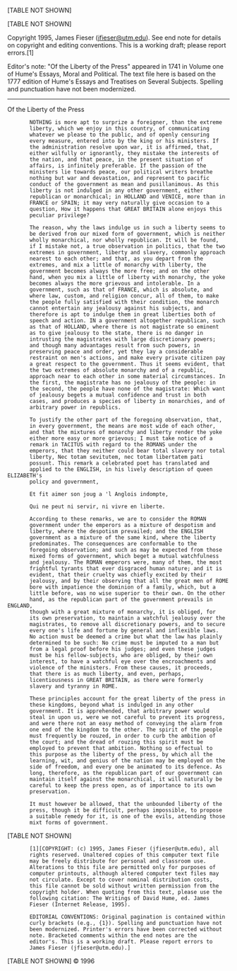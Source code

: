 <body><p>[TABLE NOT SHOWN]

   [TABLE NOT SHOWN]

   Copyright 1995, James Fieser (jfieser@utm.edu). See end note for
   details on copyright and editing conventions. This is a working draft;
   please report errors.[1]

   Editor's note: "Of the Liberty of the Press" appeared in 1741 in
   Volume one of Hume's Essays, Moral and Political. The text file here
   is based on the 1777 edition of Hume's Essays and Treatises on Several
   Subjects. Spelling and punctuation have not been modernized.

   ---------------------------------------------------------------------

   Of the Liberty of the Press

           NOTHING is more apt to surprize a foreigner, than the extreme
           liberty, which we enjoy in this country, of communicating
           whatever we please to the public, and of openly censuring
           every measure, entered into by the king or his ministers. If
           the administration resolve upon war, it is affirmed, that,
           either wilfully or ignorantly, they mistake the interests of
           the nation, and that peace, in the present situation of
           affairs, is infinitely preferable. If the passion of the
           ministers lie towards peace, our political writers breathe
           nothing but war and devastation, and represent to pacific
           conduct of the government as mean and pusillanimous. As this
           liberty is not indulged in any other government, either
           republican or monarchical; in HOLLAND and VENICE, more than in
           FRANCE or SPAIN; it may very naturally give occasion to a
           question, How it happens that GREAT BRITAIN alone enjoys this
           peculiar privilege?

           The reason, why the laws indulge us in such a liberty seems to
           be derived from our mixed form of government, which is neither
           wholly monarchical, nor wholly republican. It will be found,
           if I mistake not, a true observation in politics, that the two
           extremes in government, liberty and slavery, commonly approach
           nearest to each other; and that, as you depart from the
           extremes, and mix a little of monarchy with liberty, the
           government becomes always the more free; and on the other
           hand, when you mix a little of liberty with monarchy, the yoke
           becomes always the more grievous and intolerable. In a
           government, such as that of FRANCE, which is absolute, and
           where law, custom, and religion concur, all of them, to make
           the people fully satisfied with their condition, the monarch
           cannot entertain any jealousy against his subjects, and
           therefore is apt to indulge them in great liberties both of
           speech and action. IN a government altogether republican, such
           as that of HOLLAND, where there is not magistrate so eminent
           as to give jealousy to the state, there is no danger in
           intrusting the magistrates with large discretionary powers;
           and though many advantages result from such powers, in
           preserving peace and order, yet they lay a considerable
           restraint on men's actions, and make every private citizen pay
           a great respect to the government. Thus it seems evident, that
           the two extremes of absolute monarchy and of a republic,
           approach near to each other in some material circumstances. In
           the first, the magistrate has no jealousy of the people: in
           the second, the people have none of the magistrate: Which want
           of jealousy begets a mutual confidence and trust in both
           cases, and produces a species of liberty in monarchies, and of
           arbitrary power in republics.

           To justify the other part of the foregoing observation, that,
           in every government, the means are most wide of each other,
           and that the mixtures of monarchy and liberty render the yoke
           either more easy or more grievous; I must take notice of a
           remark in TACITUS with regard to the ROMANS under the
           emperors, that they neither could bear total slavery nor total
           liberty, Nec totam sevitutem, nec totam libertatem pati
           possunt. This remark a celebrated poet has translated and
           applied to the ENGLISH, in his lively description of queen ELIZABETH's
           policy and government,

           Et fit aimer son joug a 'l Anglois indompte,

           Qui ne peut ni servir, ni vivre en liberte.

           According to these remarks, we are to consider the ROMAN
           government under the emperors as a mixture of despotism and
           liberty, where the despotism prevailed; and the ENGLISH
           government as a mixture of the same kind, where the liberty
           predominates. The consequences are conformable to the
           foregoing observation; and such as may be expected from those
           mixed forms of government, which beget a mutual watchfulness
           and jealousy. The ROMAN emperors were, many of them, the most
           frightful tyrants that ever disgraced human nature; and it is
           evident, that their cruelty was chiefly excited by their
           jealousy, and by their observing that all the great men of ROME
           bore with impatience the dominion of a family, which, but a
           little before, was no wise superior to their own. On the other
           hand, as the republican part of the government prevails in ENGLAND,
           though with a great mixture of monarchy, it is obliged, for
           its own preservation, to maintain a watchful jealousy over the
           magistrates, to remove all discretionary powers, and to secure
           every one's life and fortune by general and inflexible laws.
           No action must be deemed a crime but what the law has plainly
           determined to be such: No crime must be imputed to a man but
           from a legal proof before his judges; and even these judges
           must be his fellow-subjects, who are obliged, by their own
           interest, to have a watchful eye over the encroachments and
           violence of the ministers. From these causes, it proceeds,
           that there is as much liberty, and even, perhaps,
           licentiousness in GREAT BRITAIN, as there were formerly
           slavery and tyranny in ROME.

           These principles account for the great liberty of the press in
           these kingdoms, beyond what is indulged in any other
           government. It is apprehended, that arbitrary power would
           steal in upon us, were we not careful to prevent its progress,
           and were there not an easy method of conveying the alarm from
           one end of the kingdom to the other. The spirit of the people
           must frequently be rouzed, in order to curb the ambition of
           the court; and the dread of rouzing this spirit must be
           employed to prevent that ambition. Nothing so effectual to
           this purpose as the liberty of the press, by which all the
           learning, wit, and genius of the nation may be employed on the
           side of freedom, and every one be animated to its defence. As
           long, therefore, as the republican part of our government can
           maintain itself against the monarchical, it will naturally be
           careful to keep the press open, as of importance to its own
           preservation.

           It must however be allowed, that the unbounded liberty of the
           press, though it be difficult, perhaps impossible, to propose
           a suitable remedy for it, is one of the evils, attending those
           mixt forms of government.

   [TABLE NOT SHOWN]

           [1][COPYRIGHT: (c) 1995, James Fieser (jfieser@utm.edu), all
           rights reserved. Unaltered copies of this computer text file
           may be freely distribute for personal and classroom use.
           Alterations to this file are permitted only for purposes of
           computer printouts, although altered computer text files may
           not circulate. Except to cover nominal distribution costs,
           this file cannot be sold without written permission from the
           copyright holder. When quoting from this text, please use the
           following citation: The Writings of David Hume, ed. James
           Fieser (Internet Release, 1995).

           EDITORIAL CONVENTIONS: Original pagination is contained within
           curly brackets (e.g., {1}). Spelling and punctuation have not
           been modernized. Printer's errors have been corrected without
           note. Bracketed comments within the end notes are the
           editor's. This is a working draft. Please report errors to
           James Fieser (jfieser@utm.edu).]

   [TABLE NOT SHOWN]
   © 1996</p></body>